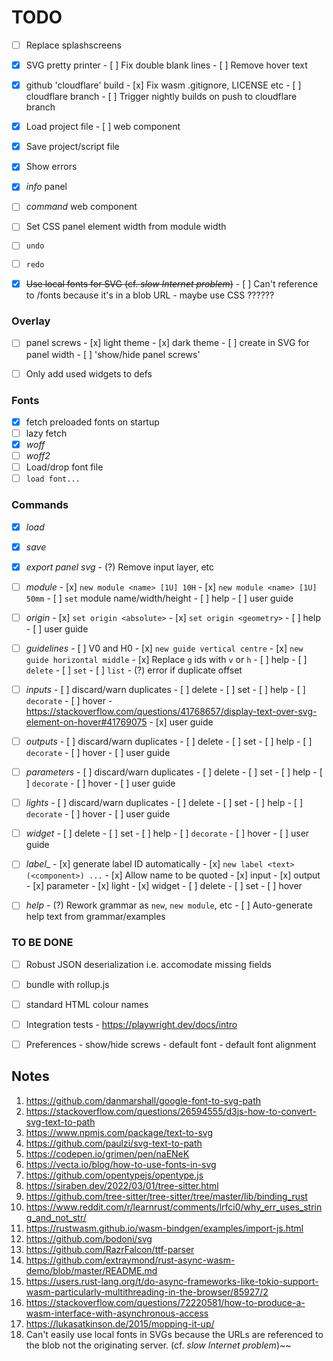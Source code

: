 # TODO

- [ ] Replace splashscreens

- [x] SVG pretty printer
      - [ ] Fix double blank lines
      - [ ] Remove hover text

- [x] github 'cloudflare' build
      - [x] Fix wasm .gitignore, LICENSE etc
      - [ ] cloudflare branch
      - [ ] Trigger nightly builds on push to cloudflare branch

- [x] Load project file
      - [ ] web component

- [x] Save project/script file
- [x] Show errors

- [x] _info_ panel
- [ ] _command_ web component
- [ ] Set CSS panel element width from module width
- [ ] `undo`
- [ ] `redo`
- [x] ~~Use local fonts for SVG (cf. _slow Internet problem_)~~
      - [ ] Can't reference to /fonts because it's in a blob URL - maybe use CSS ??????

### Overlay
- [ ] panel screws
      - [x] light theme
      - [x] dark theme
      - [ ] create in SVG for panel width
      - [ ] 'show/hide panel screws'
- [ ] Only add used widgets to defs


### Fonts 
- [x] fetch preloaded fonts on startup
- [ ] lazy fetch
- [x] _woff_
- [ ] _woff2_
- [ ] Load/drop font file
- [ ] `load font...`

### Commands
- [x] _load_
- [x] _save_

- [x] _export panel svg_
      - (?) Remove input layer, etc

- [ ] _module_
      - [x] `new module <name> [1U] 10H`
      - [x] `new module <name> [1U] 50mm`
      - [ ] `set` module name/width/height
      - [ ] help
      - [ ] user guide

- [ ] _origin_
      - [x] `set origin <absolute>`
      - [x] `set origin <geometry>`
      - [ ] help
      - [ ] user guide

- [ ] _guidelines_
      - [ ] V0 and H0
      - [x] `new guide vertical centre`
      - [x] `new guide horizontal middle`
      - [x] Replace `g` ids with `v` or `h`
      - [ ] help
      - [ ] `delete`
      - [ ] `set`
      - [ ] `list`
      - (?) error if duplicate offset

- [ ] _inputs_
      - [ ] discard/warn duplicates
      - [ ] delete
      - [ ] set
      - [ ] help
      - [ ] `decorate`
      - [ ] hover
            - https://stackoverflow.com/questions/41768657/display-text-over-svg-element-on-hover#41769075
      - [x] user guide

- [ ] _outputs_
      - [ ] discard/warn duplicates
      - [ ] delete
      - [ ] set
      - [ ] help
      - [ ] `decorate`
      - [ ] hover
      - [ ] user guide

- [ ] _parameters_
      - [ ] discard/warn duplicates
      - [ ] delete
      - [ ] set
      - [ ] help
      - [ ] `decorate`
      - [ ] hover
      - [ ] user guide

- [ ] _lights_
      - [ ] discard/warn duplicates
      - [ ] delete
      - [ ] set
      - [ ] help
      - [ ] `decorate`
      - [ ] hover
      - [ ] user guide

- [ ] _widget_
      - [ ] delete
      - [ ] set
      - [ ] help
      - [ ] `decorate`
      - [ ] hover
      - [ ] user guide

- [ ] _label__
      - [x] generate label ID automatically
      - [x] `new label <text> (<component>) ...`
             - [x] Allow name to be quoted
             - [x] input
             - [x] output
             - [x] parameter
             - [x] light
             - [x] widget
      - [ ] delete
      - [ ] set
      - [ ] hover

- [ ] _help_
       - (?) Rework grammar as `new`, `new module`, etc
       - [ ] Auto-generate help text from grammar/examples


### TO BE DONE
- [ ] Robust JSON deserialization i.e. accomodate missing fields
- [ ] bundle with rollup.js
- [ ] standard HTML colour names
- [ ] Integration tests
      - https://playwright.dev/docs/intro
- [ ] Preferences
      - show/hide screws
      - default font
      - default font alignment



## Notes

1.  https://github.com/danmarshall/google-font-to-svg-path
2.  https://stackoverflow.com/questions/26594555/d3js-how-to-convert-svg-text-to-path
3.  https://www.npmjs.com/package/text-to-svg
4.  https://github.com/paulzi/svg-text-to-path
5.  https://codepen.io/grimen/pen/naENeK
6.  https://vecta.io/blog/how-to-use-fonts-in-svg
7.  https://github.com/opentypejs/opentype.js
8.  https://siraben.dev/2022/03/01/tree-sitter.html
9.  https://github.com/tree-sitter/tree-sitter/tree/master/lib/binding_rust
10. https://www.reddit.com/r/learnrust/comments/lrfci0/why_err_uses_string_and_not_str/
11. https://rustwasm.github.io/wasm-bindgen/examples/import-js.html
12. https://github.com/bodoni/svg
13. https://github.com/RazrFalcon/ttf-parser
14. https://github.com/extraymond/rust-async-wasm-demo/blob/master/README.md
15. https://users.rust-lang.org/t/do-async-frameworks-like-tokio-support-wasm-particularly-multithreading-in-the-browser/85927/2
16. https://stackoverflow.com/questions/72220581/how-to-produce-a-wasm-interface-with-asynchronous-access
17. https://lukasatkinson.de/2015/mopping-it-up/
18. Can't easily use local fonts in SVGs because the URLs are referenced to the blob not the originating server.
    (cf. _slow Internet problem_)~~


